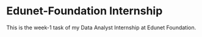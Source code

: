 # Edunet-Foundation Internship
This is the week-1 task of my Data Analyst Internship at Edunet Foundation.
